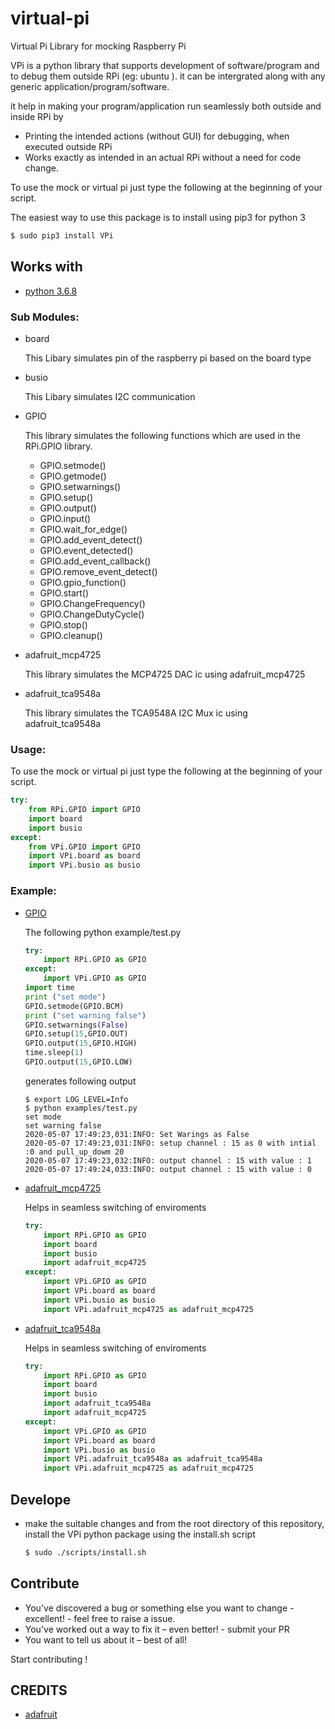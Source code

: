# virtual-pi
Virtual Pi Library for mocking Raspberry Pi

VPi is a python library that supports development of software/program and to debug them outside RPi (eg: ubuntu ). it can be intergrated along with any generic application/program/software.

it help in making your program/application run seamlessly both outside and inside RPi by

- Printing the intended actions (without GUI) for debugging, when executed outside RPi
- Works exactly as intended in an actual RPi without a need for code change.

To use the mock or virtual pi just type the following at the beginning of your script.

The easiest way to use this package is to install using pip3 for python 3

```bash
$ sudo pip3 install VPi
```

## Works with

- [python 3.6.8](https://www.python.org/downloads/release/3.6.8)


### Sub Modules:

- board

	This Libary simulates pin of the raspberry pi based on the board type

- busio

	This Libary simulates I2C communication

- GPIO

	This library simulates the following functions which are used in the RPi.GPIO library.
	- GPIO.setmode()
	- GPIO.getmode()
	- GPIO.setwarnings()
	- GPIO.setup()
	- GPIO.output()
	- GPIO.input()
	- GPIO.wait_for_edge()
	- GPIO.add_event_detect()
	- GPIO.event_detected()
	- GPIO.add_event_callback()
	- GPIO.remove_event_detect()
	- GPIO.gpio_function()
	- GPIO.start()
	- GPIO.ChangeFrequency()
	- GPIO.ChangeDutyCycle()
	- GPIO.stop()
	- GPIO.cleanup()

- adafruit_mcp4725

	This library simulates the MCP4725 DAC ic using adafruit_mcp4725

- adafruit_tca9548a

	This library simulates the TCA9548A I2C Mux ic using adafruit_tca9548a


### Usage:

To use the mock or virtual pi just type the following at the beginning of your script.

```python
try:
	from RPi.GPIO import GPIO
	import board
	import busio
except:
	from VPi.GPIO import GPIO
	import VPi.board as board
	import VPi.busio as busio
```
### Example:

- [GPIO](example/GPIO-test.py)

	The following python example/test.py
	```python
	try:
	    import RPi.GPIO as GPIO
	except:
	    import VPi.GPIO as GPIO
	import time
	print ("set mode")
	GPIO.setmode(GPIO.BCM)
	print ("set warning false")
	GPIO.setwarnings(False)
	GPIO.setup(15,GPIO.OUT)
	GPIO.output(15,GPIO.HIGH)
	time.sleep(1)
	GPIO.output(15,GPIO.LOW)
	```
	generates following output
	```shell
	$ export LOG_LEVEL=Info
	$ python examples/test.py
	set mode
	set warning false
	2020-05-07 17:49:23,031:INFO: Set Warings as False
	2020-05-07 17:49:23,031:INFO: setup channel : 15 as 0 with intial :0 and pull_up_dowm 20
	2020-05-07 17:49:23,032:INFO: output channel : 15 with value : 1
	2020-05-07 17:49:24,033:INFO: output channel : 15 with value : 0
	```


- [adafruit_mcp4725](example/mcp4725-test.py)

	Helps in seamless switching of enviroments

	```python
	try:
	    import RPi.GPIO as GPIO
	    import board
	    import busio
	    import adafruit_mcp4725
	except:
	    import VPi.GPIO as GPIO
	    import VPi.board as board
	    import VPi.busio as busio
	    import VPi.adafruit_mcp4725 as adafruit_mcp4725
	```

- [adafruit_tca9548a](example/tca9548a-test.py)

	Helps in seamless switching of enviroments

	```python
	try:
	    import RPi.GPIO as GPIO
	    import board
	    import busio
	    import adafruit_tca9548a
	    import adafruit_mcp4725
	except:
	    import VPi.GPIO as GPIO
	    import VPi.board as board
	    import VPi.busio as busio
	    import VPi.adafruit_tca9548a as adafruit_tca9548a
	    import VPi.adafruit_mcp4725 as adafruit_mcp4725

	```


## Develope

- make the suitable changes and from the root directory of this repository, install the VPi python package using the install.sh script
    ```bash
    $ sudo ./scripts/install.sh
    ```

## Contribute

- You've discovered a bug or something else you want to change - excellent! - feel free to raise a issue.
- You've worked out a way to fix it – even better! - submit your PR
- You want to tell us about it – best of all!

Start contributing !

## CREDITS

- [adafruit](https://github.com/adafruit)
